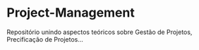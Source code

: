 # Project-Management
Repositório unindo aspectos teóricos sobre Gestão de Projetos, Precificação de Projetos...
